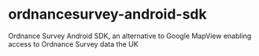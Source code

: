 ordnancesurvey-android-sdk
==========================

Ordnance Survey Android SDK, an alternative to Google MapView enabling access to Ordnance Survey data the UK